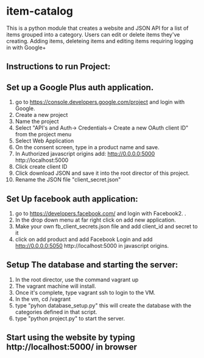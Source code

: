 # item-catalog
This is a python module that creates a website and JSON API for a list of items grouped into a category. Users can edit or delete items they've creating. Adding items, deleteing items and editing items requiring logging in with Google+

## Instructions to run Project:

## Set up a Google Plus auth application.
1. go to https://console.developers.google.com/project and login with Google.
2. Create a new project
3. Name the project
4. Select "API's and Auth-> Credentials-> Create a new OAuth client ID" from the project menu
5. Select Web Application
6. On the consent screen, type in a product name and save.
7. In Authorized javascript origins add: http://0.0.0.0:5000 http://localhost:5000
8. Click create client ID
9. Click download JSON and save it into the root director of this project.
10. Rename the JSON file "client_secret.json"
 
## Set Up facebook auth application:
1. go to https://developers.facebook.com/ and login with Facebook2. .
2. In the drop down menu at far right click on add new application.
3. Make your own fb_client_secrets.json file and add client_id and secret to it
4. click on add product and add Facebook Login and add  http://0.0.0.0:5050 http://localhost:5000 in javascript origins.

## Setup The database and starting the server:
1. In the root director, use the command vagrant up
2. The vagrant machine will install.
3. Once it's complete, type vagrant ssh to login to the VM.
4. In the vm, cd /vagrant
5. type "pyhon database_setup.py" this will create the database with the categories defined in that script.
6. type "python project.py" to start the server.

## Start using the website by typing http://localhost:5000/ in browser
